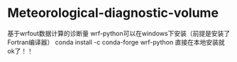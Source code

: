 # Meteorological-diagnostic-volume
基于wrfout数据计算的诊断量
wrf-python可以在windows下安装（前提是安装了Fortran编译器）
conda install -c conda-forge wrf-python 直接在本地安装就ok了！！

